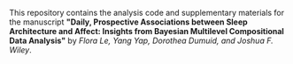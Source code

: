 This repository contains the analysis code and supplementary materials for the manuscript **"Daily, Prospective Associations between Sleep Architecture and Affect: Insights from Bayesian Multilevel Compositional Data Analysis"** by *Flora Le, Yang Yap, Dorothea Dumuid, and Joshua F. Wiley*.
